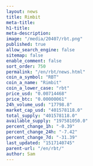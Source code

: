 ```yaml
---
layout: news
title: Rimbit
meta-title: 
h1-title: 
meta-description: 
image: "/media/20407/rbt.png"
published: true
allow_search_engine: false
sitemap: false
enable_comment: false
sort_order: 750
permalink: "/en/rbt/news.html"
coin_a_symbol: "RBT"
coin_a_name: "Rimbit"
coin_a_lower_case: "rbt"
price_usd: "0.00714468"
price_btc: "0.00000061"
24h_volume_usd: "17798.8"
market_cap_usd: "401578118.0"
total_supply: "401578118.0"
available_supply: "197581050.0"
percent_change_1h: "-0.39"
percent_change_24h: "-7.42"
percent_change_7d: "-31.39"
last_updated: "1517140745"
parent-url: "/en/rbt/"
author: Sam
---
```



